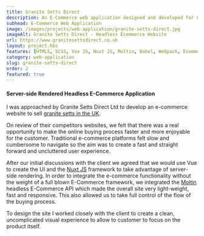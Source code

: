 ```yaml
---
title: Granite Setts Direct
description: An E-Commerce web application designed and developed for Granite Setts Direct Ltd using a headless e-commerce API
subhead: E-Commerce Web Application
image: /images/projects/web-application/granite-setts-direct.jpg
imageAlt: Granite Setts Direct - Headless Ecommerce Website
url: https://www.granitesettsdirect.co.uk
layout: project.hbs
features: [HTML5, SCSS, Vue JS, Nuxt JS, Moltin, Babel, Webpack, Ecommerce]
category: web-application
slug: granite-setts-direct
order: 2
featured: true
---
```


#### Server-side Rendered Headless E-Commerce Application

I was approached by Granite Setts Direct Ltd to develop an e-commerce website to
sell [granite setts in the UK](https://www.granitesettsdirect.co.uk).

On review of their competitors websites, we felt that there was a real opportunity
to make the online buying process faster and more enjoyable for the customer. Traditional
e-commerce platforms felt slow and cumbersome to navigate so the aim was to create a
fast and straight forward and uncluttered user experience.

After our initial discussions with the client we agreed that we would use Vue to create
the UI and the [Nuxt JS](https://nuxtjs.org/) framework to take advantage of server-side rendering. In order to
integrate the e-commerce functionality without the weight of a full blown E-Commerce
framework, we integrated the [Moltin](https://moltin.com/) headless E-Commerce API which made the overall site very
light-weight, fast and responsive. This also allowed us to take full control of the
flow of the buying process.

To design the site I worked closely with the client to create a clean, uncomplicated
visual experience to allow to customer to focus on the product itself.
